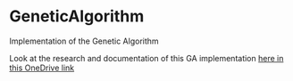 # GeneticAlgorithm
Implementation of the Genetic Algorithm

Look at the research and documentation of this GA implementation [here in this OneDrive link](https://1drv.ms/w/s!AlWkFrfXgc_chxh3UOURvMS4EWsh) 
